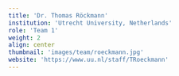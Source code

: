 ```yaml
---
title: 'Dr. Thomas Röckmann'
institution: 'Utrecht University, Netherlands'
role: 'Team 1'
weight: 2
align: center
thumbnail: 'images/team/roeckmann.jpg'
website: 'https://www.uu.nl/staff/TRoeckmann'
---
```

